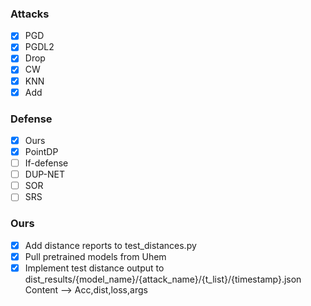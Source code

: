 ### Attacks
- [x] PGD
- [x] PGDL2
- [x] Drop
- [x] CW
- [x] KNN
- [x] Add

### Defense
- [x] Ours
- [x] PointDP
- [ ] If-defense
- [ ] DUP-NET
- [ ] SOR
- [ ] SRS

### Ours
- [x] Add distance reports to test_distances.py
- [x] Pull pretrained models from Uhem
- [x] Implement test distance output to dist_results/{model_name}/{attack_name}/{t_list}/{timestamp}.json   Content --> Acc,dist,loss,args